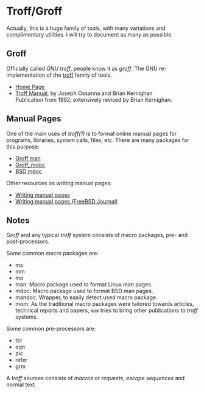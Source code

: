 Troff/Groff
===========

Actually, this is a huge family of tools, with many variations and
complimentary utilities.  I will try to document as many as possible.


Groff
-----

Officially called _GNU troff_, people know it as _groff_.
The GNU re-implementation of the [troff](https://www.troff.org/) family of tools.

 - [Home Page](https://www.gnu.org/software/groff/)
 - [Troff Manual](https://www.troff.org/54.pdf),
   by Joseph Ossanna and Brian Kernighan  
   Publication from 1992, extensively revised by Brian Kernighan.


Manual Pages
------------

One of the main uses of _troff(1)_ is to format online manual pages for
programs, libraries, system calls, files, etc.  There are many packages for this
purpose:

 - [Groff man](http://man7.org/linux/man-pages/man7/groff_man.7.html)
 - [Groff_mdoc](http://man7.org/linux/man-pages/man7/groff_mdoc.7.html)
 - [BSD mdoc](http://mandoc.bsd.lv/)

Other resources on writing manual pages:

 - [Writing manual pages](https://liw.fi/manpages/)
 - [Writing manual pages (FreeBSD Journal)][freebsd-journal-article]

[freebsd-journal-article]:	 https://mydigitalpublication.com/publication/?i=571964&ver=html5&p=15

Notes
-----

_Groff_ and any typical _troff_ system consists of macro packages,
pre- and post-processors.

Some common macro packages are:

 - ms
 - mm
 - me
 - man:  Macro package used to format Linux man pages.
 - mdoc:  Macro package used to format BSD man pages.
 - mandoc:  Wrapper, to easily detect used macro package.
 - mom:
   As the traditional macro packages were tailored towards articles, technical
   reports and papers, `mom` tries to bring other publications to _troff_
   systems.

Some common pre-processors are:

 - tbl
 - eqn
 - pic
 - refer
 - grm

A _troff_ sources consists of _macros_ or _requests_, _escape sequences_ and
normal text.
